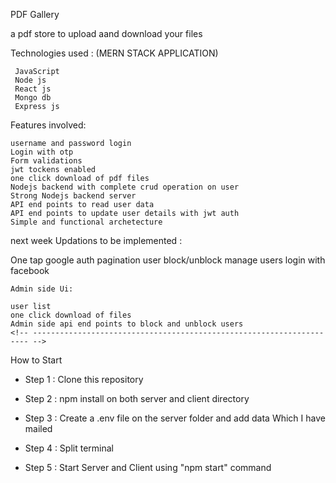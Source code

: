PDF Gallery

a pdf store to upload aand download your files

Technologies used :
(MERN STACK APPLICATION)

     JavaScript
     Node js
     React js
     Mongo db
     Express js


Features involved:

    username and password login 
    Login with otp
    Form validations
    jwt tockens enabled
    one click download of pdf files
    Nodejs backend with complete crud operation on user
    Strong Nodejs backend server
    API end points to read user data
    API end points to update user details with jwt auth
    Simple and functional archetecture

next week Updations to be implemented :

One tap google auth
pagination
user block/unblock
manage users
login with facebook

    Admin side Ui:

    user list
    one click download of files 
    Admin side api end points to block and unblock users
    <!-- --------------------------------------------------------------------- -->

How to Start

* Step 1 : Clone this repository

* Step 2 : npm install on both server and client directory

* Step 3 : Create a .env file on the server folder and add data Which I have mailed

* Step 4 : Split terminal

* Step 5 : Start Server and Client using "npm start" command